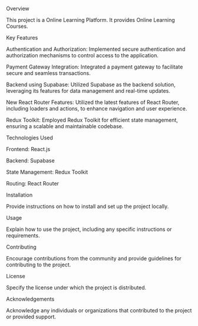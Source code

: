 Overview

This project is a Online Learning Platform. It provides Online Learning Courses.

Key Features

Authentication and Authorization: Implemented secure authentication and authorization mechanisms to control access to the application.

Payment Gateway Integration: Integrated a payment gateway to facilitate secure and seamless transactions.

Backend using Supabase: Utilized Supabase as the backend solution, leveraging its features for data management and real-time updates.

New React Router Features: Utilized the latest features of React Router, including loaders and actions, to enhance navigation and user experience.

Redux Toolkit: Employed Redux Toolkit for efficient state management, ensuring a scalable and maintainable codebase.

Technologies Used

Frontend: React.js

Backend: Supabase

State Management: Redux Toolkit

Routing: React Router

Installation

Provide instructions on how to install and set up the project locally.

Usage

Explain how to use the project, including any specific instructions or requirements.

Contributing

Encourage contributions from the community and provide guidelines for contributing to the project.

License

Specify the license under which the project is distributed.

Acknowledgements

Acknowledge any individuals or organizations that contributed to the project or provided support.
